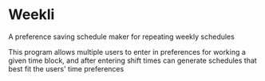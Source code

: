 # Weekli
A preference saving schedule maker for repeating weekly schedules

This program allows multiple users to enter in preferences for working a given time block, and after entering shift times can generate schedules that best fit the users' time preferences
